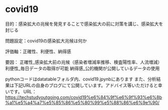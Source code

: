 # covid19

目的：感染拡大の兆候を発見することで感染拡大の前に対策を講じ、感染拡大を封じる

問題設定：covid19の感染拡大兆候は何か

評価軸：正確性、利便性、納得感

要因：
正確性_感染拡大前の兆候（感染者増減率推移、検査陽性率、人流増減）
利便性_毎日データの取得が可能
納得感_公的機関が公開しているデータの使用　　　

pythonコードはdatatableフォルダ内、covid19.jpynbにあります
また、分析結果は下記URLの自身のブログにて公開しています。アドバイス等いただけると幸いです。
URL：https://techstudyoutgoing.com/covid19%e6%84%9f%e6%9f%93%e6%8b%a1%e5%a4%a7%e5%85%86%e5%80%99%e5%88%86%e6%9e%90/
